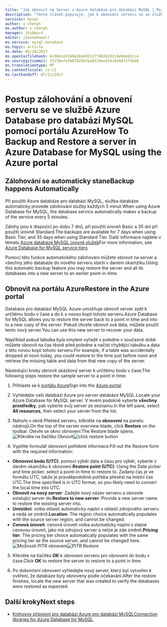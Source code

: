 ```yaml
---
title: "Jak obnovit na Server v Azure databáze pro databázi MySQL | Microsoft Docs"
description: "Tento článek popisuje, jak k obnovení serveru se ve službě Azure Database pro databázi MySQL pomocí portálu Azure."
services: mysql
author: v-chenyh
ms.author: v-chenyh
manager: jhubbard
editor: jasonwhowell
ms.service: mysql-database
ms.topic: article
ms.date: 05/10/2017
ms.openlocfilehash: 8c06dce534b628a602127fd02b152c8e04e02cc4
ms.sourcegitcommit: f537befafb079256fba0529ee554c034d73f36b0
ms.translationtype: MT
ms.contentlocale: cs-CZ
ms.lasthandoff: 07/11/2017
---
```

# <a name="how-to-backup-and-restore-a-server-in-azure-database-for-mysql-using-the-azure-portal"></a><span data-ttu-id="5f626-103">Postup zálohování a obnovení serveru se ve službě Azure Database pro databázi MySQL pomocí portálu Azure</span><span class="sxs-lookup"><span data-stu-id="5f626-103">How To Backup and Restore a server in Azure Database for MySQL using the Azure portal</span></span>

## <a name="backup-happens-automatically"></a><span data-ttu-id="5f626-104">Zálohování se automaticky stane</span><span class="sxs-lookup"><span data-stu-id="5f626-104">Backup happens Automatically</span></span>
<span data-ttu-id="5f626-105">Při použití Azure databáze pro databázi MySQL, služba databáze automaticky provede zálohování služby každých 5 minut.</span><span class="sxs-lookup"><span data-stu-id="5f626-105">When using Azure Database for MySQL, the database service automatically makes a backup of the service every 5 minutes.</span></span> 

<span data-ttu-id="5f626-106">Zálohy jsou k dispozici po dobu 7 dnů, při použití úroveň Basic a 35 dní při použití úrovně Standard.</span><span class="sxs-lookup"><span data-stu-id="5f626-106">The backups are available for 7 days when using Basic Tier, and 35 days when using Standard Tier.</span></span> <span data-ttu-id="5f626-107">Další informace najdete v tématu [Azure databáze MySQL úrovně služeb](concepts-service-tiers.md)</span><span class="sxs-lookup"><span data-stu-id="5f626-107">For more information, see [Azure Database for MySQL service tiers](concepts-service-tiers.md)</span></span>

<span data-ttu-id="5f626-108">Pomocí této funkce automatického zálohování můžete obnovit na server a všechny jeho databáze do nového serveru starší v daném okamžiku.</span><span class="sxs-lookup"><span data-stu-id="5f626-108">Using this automatic backup feature you may restore the server and all its databases into a new server to an earlier point-in-time.</span></span>

## <a name="restore-in-the-azure-portal"></a><span data-ttu-id="5f626-109">Obnovit na portálu Azure</span><span class="sxs-lookup"><span data-stu-id="5f626-109">Restore in the Azure portal</span></span>
<span data-ttu-id="5f626-110">Databáze pro databázi MySQL Azure umožňuje obnovit server zpět k určitému bodu v čase a do k o novou kopii tohoto serveru.</span><span class="sxs-lookup"><span data-stu-id="5f626-110">Azure Database for MySQL allows you to restore the server back to a point in time and into to a new copy of the server.</span></span> <span data-ttu-id="5f626-111">Pokud chcete obnovit svá data, můžete použít tento nový server.</span><span class="sxs-lookup"><span data-stu-id="5f626-111">You can use this new server to recover your data.</span></span> 

<span data-ttu-id="5f626-112">Například pokud tabulka byla omylem vyřadit v poledne v současné době můžete obnovit na čas těsně před poledne a načíst chybějící tabulku a data z této novou kopii tohoto serveru.</span><span class="sxs-lookup"><span data-stu-id="5f626-112">For example, if a table was accidentally dropped at noon today, you could restore to the time just before noon and retrieve the missing table and data from that new copy of the server.</span></span>

<span data-ttu-id="5f626-113">Následující kroky obnovit ukázkový server k určitému bodu v čase:</span><span class="sxs-lookup"><span data-stu-id="5f626-113">The following steps restore the sample server to a point in time:</span></span>

1. <span data-ttu-id="5f626-114">Přihlaste se k [portálu Azure](https://portal.azure.com/)</span><span class="sxs-lookup"><span data-stu-id="5f626-114">Sign into the [Azure portal](https://portal.azure.com/)</span></span>

2. <span data-ttu-id="5f626-115">Vyhledejte vaší databázi Azure pro server databáze MySQL.</span><span class="sxs-lookup"><span data-stu-id="5f626-115">Locate your Azure Database for MySQL server.</span></span> <span data-ttu-id="5f626-116">V levém podokně vyberte **všechny prostředky**, pak vyberte svůj server ze seznamu.</span><span class="sxs-lookup"><span data-stu-id="5f626-116">In the left pane, select **All resources**, then select your server from the list.</span></span>

3.  <span data-ttu-id="5f626-117">Nahoře v okně Přehled serveru, klikněte na **obnovení** na panelu nástrojů.</span><span class="sxs-lookup"><span data-stu-id="5f626-117">On the top of the server overview blade, click **Restore** on the toolbar.</span></span> <span data-ttu-id="5f626-118">Otevře se okno obnovení.</span><span class="sxs-lookup"><span data-stu-id="5f626-118">The Restore blade opens.</span></span>
<span data-ttu-id="5f626-119">![Klikněte na tlačítko Obnovit](./media/howto-restore-server-portal/click-restore-button.png)</span><span class="sxs-lookup"><span data-stu-id="5f626-119">![click restore button](./media/howto-restore-server-portal/click-restore-button.png)</span></span>

4. <span data-ttu-id="5f626-120">Vyplňte formulář obnovení potřebné informace:</span><span class="sxs-lookup"><span data-stu-id="5f626-120">Fill out the Restore form with the required information:</span></span>

- <span data-ttu-id="5f626-121">**Obnovení bodu (UTC)**: pomocí výběr data a času pro výběr, vyberte v daném okamžiku k obnovení.</span><span class="sxs-lookup"><span data-stu-id="5f626-121">**Restore point (UTC)**: Using the Date picker and time picker, select a point-in-time to restore to.</span></span> <span data-ttu-id="5f626-122">Zadaný čas je ve formátu UTC, takže je pravděpodobně potřeba převést na místní čas UTC.</span><span class="sxs-lookup"><span data-stu-id="5f626-122">The time specified is in UTC format, so you likely need to convert the local time into UTC.</span></span>
- <span data-ttu-id="5f626-123">**Obnovit na nový server**: Zadejte nový název serveru a obnovte existující server do.</span><span class="sxs-lookup"><span data-stu-id="5f626-123">**Restore to new server**: Provide a new server name to restore the existing server into.</span></span>
- <span data-ttu-id="5f626-124">**Umístění**: volba oblasti automaticky naplní s oblasti zdrojového serveru a nedá se změnit.</span><span class="sxs-lookup"><span data-stu-id="5f626-124">**Location**: The region choice automatically populates with the source server region, and cannot be changed.</span></span>
- <span data-ttu-id="5f626-125">**Cenová úroveň**: cenová úroveň volba automaticky naplní s stejné cenovou úroveň, jako má zdrojový server a nelze je zde změnit.</span><span class="sxs-lookup"><span data-stu-id="5f626-125">**Pricing tier**: The pricing tier choice automatically populates with the same pricing tier as the source server, and cannot be changed here.</span></span> 
<span data-ttu-id="5f626-126">![Možnosti PITR obnovení](./media/howto-restore-server-portal/pitr-restore.png)</span><span class="sxs-lookup"><span data-stu-id="5f626-126">![PITR Restore](./media/howto-restore-server-portal/pitr-restore.png)</span></span>

5. <span data-ttu-id="5f626-127">Klikněte na tlačítko **OK** k obnovení serveru pro obnovení do bodu v čase.</span><span class="sxs-lookup"><span data-stu-id="5f626-127">Click **OK** to restore the server to restore to a point in time.</span></span> 

6. <span data-ttu-id="5f626-128">Po dokončení obnovení vyhledejte nový server, který byl vytvořen k ověření, že databáze byly obnoveny podle očekávání.</span><span class="sxs-lookup"><span data-stu-id="5f626-128">After the restore finishes, locate the new server that was created to verify the databases were restored as expected.</span></span>

## <a name="next-steps"></a><span data-ttu-id="5f626-129">Další kroky</span><span class="sxs-lookup"><span data-stu-id="5f626-129">Next steps</span></span>
- [<span data-ttu-id="5f626-130">Knihovny připojení pro databázi Azure pro databázi MySQL</span><span class="sxs-lookup"><span data-stu-id="5f626-130">Connection libraries for Azure Database for MySQL</span></span>](concepts-connection-libraries.md)